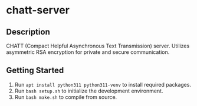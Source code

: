 # chatt-server
## Description
CHATT (Compact Helpful Asynchronous Text Transmission) server. Utilizes asymmetric RSA encryption for private and secure communication.
## Getting Started
1. Run ```apt install python311 python311-venv``` to install required packages.
2. Run ```bash setup.sh``` to initialize the development environment.
3. Run ```bash make.sh``` to compile from source.